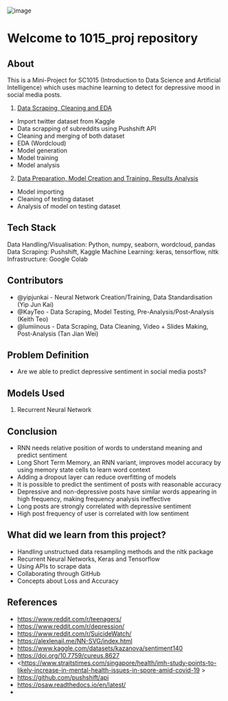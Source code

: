 ![image](https://i.imgur.com/cegca2P.png)


# Welcome to 1015_proj repository

## About

This is a Mini-Project for SC1015 (Introduction to Data Science and Artificial Intelligence) which uses machine learning to detect for depressive mood in social media posts. 

1. [Data Scraping, Cleaning and EDA](https://github.com/yipjunkai/1015_proj/blob/master/proj.ipynb) 
- Import twitter dataset from Kaggle
- Data scrapping of subreddits using Pushshift API
- Cleaning and merging of both dataset
- EDA (Wordcloud)
- Model generation
- Model training
- Model analysis
    
    
2. [Data Preparation, Model Creation and Training, Results Analysis](https://github.com/yipjunkai/1015_proj/blob/master/analysis.ipynb)
- Model importing
- Cleaning of testing dataset 
- Analysis of model on testing dataset
    
    
## Tech Stack
Data Handling/Visualisation: Python, numpy, seaborn, wordcloud, pandas
Data Scraping: Pushshift, Kaggle
Machine Learning: keras, tensorflow, nltk
Infrastructure: Google Colab


## Contributors

- @yipjunkai - Neural Network Creation/Training, Data Standardisation (Yip Jun Kai)
- @KayTeo - Data Scraping, Model Testing, Pre-Analysis/Post-Analysis (Keith Teo)
- @lumiinous - Data Scraping, Data Cleaning, Video + Slides Making, Post-Analysis (Tan Jian Wei)

## Problem Definition

- Are we able to predict depressive sentiment in social media posts?

## Models Used

1. Recurrent Neural Network

## Conclusion

- RNN needs relative position of words to understand meaning and predict sentiment
- Long Short Term Memory, an RNN variant, improves model accuracy by using memory state cells to learn word context
- Adding a dropout layer can reduce overfitting of models
- It is possible to predict the sentiment of posts with reasonable accuracy
- Depressive and non-depressive posts have similar words appearing in high frequency, making frequency analysis ineffective
- Long posts are strongly correlated with depressive sentiment
- High post frequency of user is correlated with low sentiment


## What did we learn from this project?

- Handling unstructued data resampling methods and the nltk package
- Recurrent Neural Networks, Keras and Tensorflow
- Using APIs to scrape data
- Collaborating through GitHub
- Concepts about Loss and Accuracy

## References

- <https://www.reddit.com/r/teenagers/>
- <https://www.reddit.com/r/depression/>
- <https://www.reddit.com/r/SuicideWatch/>
- <https://alexlenail.me/NN-SVG/index.html>
- <https://www.kaggle.com/datasets/kazanova/sentiment140>
- <https://doi.org/10.7759/cureus.8627>
- <https://www.straitstimes.com/singapore/health/imh-study-points-to-likely-increase-in-mental-health-issues-in-spore-amid-covid-19 >
- https://github.com/pushshift/api
- https://psaw.readthedocs.io/en/latest/
- 
